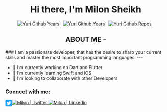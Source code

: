 
<h1 align="center"> Hi there, I'm Milon Sheikh</h1>

<p align="center">
<a target="_blank" href="https://github.com/milonsheikh88">
<img src="https://badges.pufler.dev/years/milonsheikh88?color=blue" alt="Yuri Github Years" width="70" /></a>&nbsp;&nbsp;
<a target="_blank" href="https://github.com/milonsheikh88">
<img src="https://komarev.com/ghpvc/?username=milonsheikh88&color=blue" alt="Yuri Github Years" width="120" /></a>&nbsp;&nbsp;
<a target="_blank" href="https://github.com/milonsheikh88">
<img src="https://badges.pufler.dev/repos/milonsheikh88?color=blue" alt="Yuri Github Repos" width="80" /></a>&nbsp;&nbsp;
</p>

<h2 align="center"> ABOUT ME - </h2>
### I am a passionate developer, that has the desire to sharp your current skills and master the most important programming languages.
---

- 🔭 I’m currently working on Dart and Flutter
- 🌱 I’m currently learning Swift and iOS
- 👯 I’m looking to collaborate with other Developers

### Connect with me:
<p align="left">
  
<a href="https://twitter.com/M_Sheikh007/" target="_blank">
<img alt="Milon | Twitter" src="https://cdn.jsdelivr.net/npm/simple-icons@v3/icons/twitter.svg"
width="40" height="30"/> 
</a> 
                      
<a href="https://www.linkedin.com/in/milon-sheikh-007/" target="_blank">
<img alt="Milon | Linkedin" src="https://cdn.jsdelivr.net/npm/simple-icons@v3/icons/linkedin.svg"
width="40" height="30"/> 
</a> 
  
  <a href="https://twitter.com/cs_vedant">
  <img align="left" alt="Vedant Jajoo Twitter" width="21px" src="https://raw.githubusercontent.com/edent/SuperTinyIcons/099dc12b59179d07d534069bc8551718f786d91a/images/svg/twitter.svg" />
</a>
  
</p>
